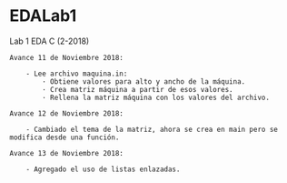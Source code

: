 # EDALab1
Lab 1 EDA C (2-2018)

    Avance 11 de Noviembre 2018:

        - Lee archivo maquina.in:
            · Obtiene valores para alto y ancho de la máquina.
            · Crea matriz máquina a partir de esos valores.
            · Rellena la matriz máquina con los valores del archivo.
    
    Avance 12 de Noviembre 2018:

        - Cambiado el tema de la matriz, ahora se crea en main pero se modifica desde una función.

    Avance 13 de Noviembre 2018:

        - Agregado el uso de listas enlazadas.
